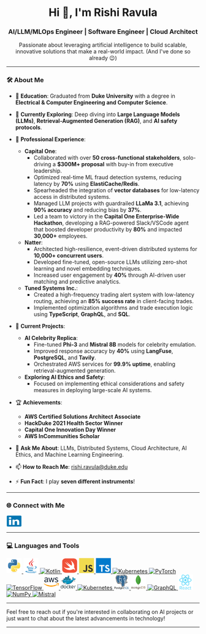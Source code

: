 <h1 align="center">Hi 👋, I'm Rishi Ravula</h1>
<h3 align="center">AI/LLM/MLOps Engineer | Software Engineer | Cloud Architect</h3>

<p align="center">
Passionate about leveraging artificial intelligence to build scalable, innovative solutions that make a real-world impact. (And I've done so already 😉)
</p>

---

### 🛠️ About Me

- 🏫 **Education**: Graduated from **Duke University** with a degree in **Electrical & Computer Engineering and Computer Science**.

- 🌱 **Currently Exploring**: Deep diving into **Large Language Models (LLMs)**, **Retrieval-Augmented Generation (RAG)**, and **AI safety protocols**.

- 💼 **Professional Experience**:
  - **Capital One**:
    - Collaborated with over **50 cross-functional stakeholders**, solo-driving a **$300M+ proposal** with buy-in from executive leadership.
    - Optimized real-time ML fraud detection systems, reducing latency by **70%** using **ElastiCache/Redis**.
    - Spearheaded the integration of **vector databases** for low-latency access in distributed systems.
    - Managed LLM projects with guardrailed **LLaMa 3.1**, achieving **90% accuracy** and reducing bias by **37%**.
    - Led a team to victory in the **Capital One Enterprise-Wide Hackathon**, developing a RAG-powered Slack/VSCode agent that boosted developer productivity by **80%** and impacted **30,000+** employees.
  - **Natter**:
    - Architected high-resilience, event-driven distributed systems for **10,000+ concurrent users**.
    - Developed fine-tuned, open-source LLMs utilizing zero-shot learning and novel embedding techniques.
    - Increased user engagement by **40%** through AI-driven user matching and predictive analytics.
  - **Tuned Systems Inc.**:
    - Created a high-frequency trading alert system with low-latency routing, achieving an **85% success rate** in client-facing trades.
    - Implemented optimization algorithms and trade execution logic using **TypeScript**, **GraphQL**, and **SQL**.

- 🔭 **Current Projects**:
  - **AI Celebrity Replica**:
    - Fine-tuned **Phi-3** and **Mistral 8B** models for celebrity emulation.
    - Improved response accuracy by **40%** using **LangFuse**, **PostgreSQL**, and **Tavily**.
    - Orchestrated AWS services for **99.9% uptime**, enabling retrieval-augmented generation.
  - **Exploring AI Ethics and Safety**:
    - Focused on implementing ethical considerations and safety measures in deploying large-scale AI systems.

- 🏆 **Achievements**:
  - **AWS Certified Solutions Architect Associate**
  - **HackDuke 2021 Health Sector Winner**
  - **Capital One Innovation Day Winner**
  - **AWS InCommunities Scholar**

- 💬 **Ask Me About**: LLMs, Distributed Systems, Cloud Architecture, AI Ethics, and Machine Learning Engineering.

- 📫 **How to Reach Me**: [rishi.ravula@duke.edu](mailto:rishi.ravula@duke.edu)

- ⚡ **Fun Fact**: I play **seven different instruments**!

---

### 🌐 Connect with Me

<p align="left">
  <a href="https://www.linkedin.com/in/rishi-ravula/" target="_blank">
    <img align="center" src="https://raw.githubusercontent.com/devicons/devicon/master/icons/linkedin/linkedin-original.svg" alt="LinkedIn" height="30" width="40" />
  </a>
</p>

---

### 💻 Languages and Tools

<p align="left">
  <!-- Programming Languages -->
  <a href="https://www.python.org/" target="_blank" rel="noreferrer">
    <img src="https://raw.githubusercontent.com/devicons/devicon/master/icons/python/python-original.svg" alt="Python" width="40" height="40"/>
  </a>
  <a href="https://www.java.com/" target="_blank" rel="noreferrer">
    <img src="https://raw.githubusercontent.com/devicons/devicon/master/icons/java/java-original.svg" alt="Java" width="40" height="40"/>
  </a>
  <a href="https://kotlinlang.org/" target="_blank" rel="noreferrer">
    <img src="https://www.vectorlogo.zone/logos/kotlinlang/kotlinlang-icon.svg" alt="Kotlin" width="40" height="40"/>
  </a>
  <a href="https://developer.apple.com/swift/" target="_blank" rel="noreferrer">
    <img src="https://raw.githubusercontent.com/devicons/devicon/master/icons/swift/swift-original.svg" alt="Swift" width="40" height="40"/>
  </a>
  <a href="https://www.javascript.com/" target="_blank" rel="noreferrer">
    <img src="https://raw.githubusercontent.com/devicons/devicon/master/icons/javascript/javascript-original.svg" alt="JavaScript" width="40" height="40"/>
  </a>
  <a href="https://www.typescriptlang.org/" target="_blank" rel="noreferrer">
    <img src="https://raw.githubusercontent.com/devicons/devicon/master/icons/typescript/typescript-original.svg" alt="TypeScript" width="40" height="40"/>
  </a>
  <!-- Tools and Technologies -->
  <a href="https://kubernetes.io/" target="_blank" rel="noreferrer">
  <img src="https://th.bing.com/th/id/OIP.sMZCkjIpLsacbrRY0H9NMgHaHa?rs=1&pid=ImgDetMain" alt="Kubernetes" width="40" height="40"/>
  </a>
  <a href="https://pytorch.org/" target="_blank" rel="noreferrer">
    <img src="https://www.vectorlogo.zone/logos/pytorch/pytorch-icon.svg" alt="PyTorch" width="40" height="40"/>
  </a>
  <a href="https://www.tensorflow.org/" target="_blank" rel="noreferrer">
    <img src="https://www.vectorlogo.zone/logos/tensorflow/tensorflow-icon.svg" alt="TensorFlow" width="40" height="40"/>
  </a>
  <a href="https://aws.amazon.com/" target="_blank" rel="noreferrer">
    <img src="https://raw.githubusercontent.com/devicons/devicon/master/icons/amazonwebservices/amazonwebservices-original-wordmark.svg" alt="AWS" width="40" height="40"/>
  </a>
  <a href="https://www.docker.com/" target="_blank" rel="noreferrer">
    <img src="https://raw.githubusercontent.com/devicons/devicon/master/icons/docker/docker-original-wordmark.svg" alt="Docker" width="40" height="40"/>
  </a>
  <a href="https://kubernetes.io/" target="_blank" rel="noreferrer">
    <img src="https://www.vectorlogo.zone/logos/kubernetes/kubernetes-icon.svg" alt="Kubernetes" width="40" height="40"/>
  </a>
  <a href="https://www.postgresql.org/" target="_blank" rel="noreferrer">
    <img src="https://raw.githubusercontent.com/devicons/devicon/master/icons/postgresql/postgresql-original-wordmark.svg" alt="PostgreSQL" width="40" height="40"/>
  </a>
  <a href="https://www.mongodb.com/" target="_blank" rel="noreferrer">
    <img src="https://raw.githubusercontent.com/devicons/devicon/master/icons/mongodb/mongodb-original-wordmark.svg" alt="MongoDB" width="40" height="40"/>
  </a>
  <a href="https://graphql.org/" target="_blank" rel="noreferrer">
    <img src="https://www.vectorlogo.zone/logos/graphql/graphql-icon.svg" alt="GraphQL" width="40" height="40"/>
  </a>
  <a href="https://reactjs.org/" target="_blank" rel="noreferrer">
    <img src="https://raw.githubusercontent.com/devicons/devicon/master/icons/react/react-original-wordmark.svg" alt="React" width="40" height="40"/>
  </a>
  <a href="https://numpy.org/" target="_blank" rel="noreferrer">
    <img src="https://user-images.githubusercontent.com/50221806/86498222-c4c12800-bd39-11ea-9709-160ad4ba63e1.png" alt="NumPy" width="40" height="40"/>
  </a>
  <a href="https://www.mistral.ai/" target="_blank" rel="noreferrer">
    <img src="https://th.bing.com/th/id/OIP.imjamss6oNFwDwBjyzXoQQHaEv?rs=1&pid=ImgDetMain" alt="Mistral" width="40" height="40"/>
  </a>
</p>


---

Feel free to reach out if you're interested in collaborating on AI projects or just want to chat about the latest advancements in technology!

---
